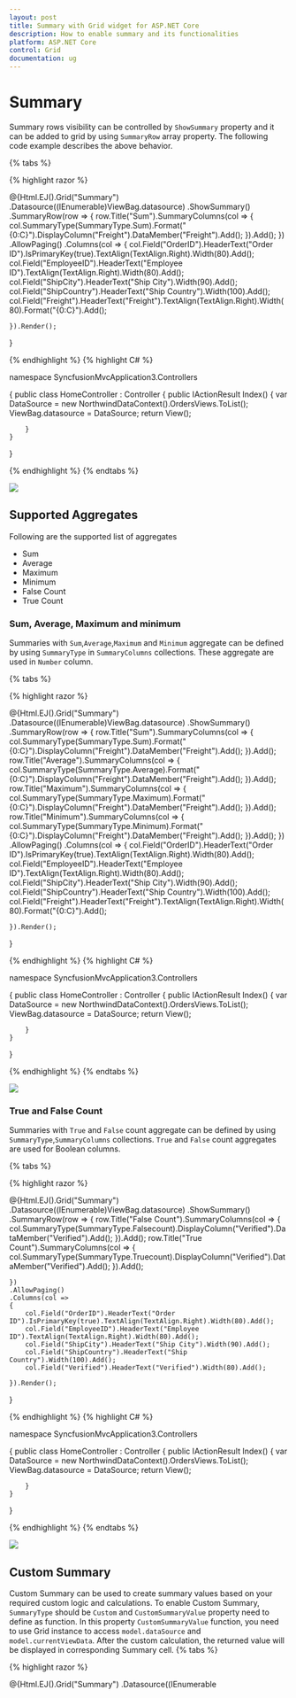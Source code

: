 ```yaml
---
layout: post
title: Summary with Grid widget for ASP.NET Core
description: How to enable summary and its functionalities
platform: ASP.NET Core
control: Grid
documentation: ug
---
```


# Summary 

Summary rows visibility can be controlled by `ShowSummary` property and it can be added to grid by using `SummaryRow` array property. The following code example describes the above behavior.


{% tabs %}

{% highlight razor %}

@{Html.EJ().Grid<OrdersView>("Summary")
	.Datasource((IEnumerable<object>)ViewBag.datasource)
	.ShowSummary()
	.SummaryRow(row =>
	{
		row.Title("Sum").SummaryColumns(col => { col.SummaryType(SummaryType.Sum).Format("{0:C}").DisplayColumn("Freight").DataMember("Freight").Add(); }).Add();
	})
	.AllowPaging()
	.Columns(col =>
	{
		col.Field("OrderID").HeaderText("Order ID").IsPrimaryKey(true).TextAlign(TextAlign.Right).Width(80).Add();
		col.Field("EmployeeID").HeaderText("Employee ID").TextAlign(TextAlign.Right).Width(80).Add();
		col.Field("ShipCity").HeaderText("Ship City").Width(90).Add();
		col.Field("ShipCountry").HeaderText("Ship Country").Width(100).Add();
		col.Field("Freight").HeaderText("Freight").TextAlign(TextAlign.Right).Width(80).Format("{0:C}").Add();

	}).Render();
}

{% endhighlight %}
{% highlight C# %}

namespace SyncfusionMvcApplication3.Controllers

{
    public class HomeController : Controller
    {
        public IActionResult Index()
        {
            var DataSource = new NorthwindDataContext().OrdersViews.ToList();
            ViewBag.datasource = DataSource;
            return View();

        }
    }
}


{% endhighlight  %}
{% endtabs %} 

![](Summary_images/summaryGrid_img1.png)

## Supported Aggregates 

Following are the supported list of aggregates 

* Sum
* Average
* Maximum
* Minimum
* False Count
* True Count

### Sum, Average, Maximum and minimum


Summaries with `Sum`,`Average`,`Maximum` and `Minimum` aggregate can be defined by using  `SummaryType` in `SummaryColumns` collections. These aggregate are used in `Number` column.

{% tabs %}

{% highlight razor %}

@{Html.EJ().Grid<OrdersView>("Summary")
	.Datasource((IEnumerable<object>)ViewBag.datasource)
	.ShowSummary()
	.SummaryRow(row =>
	{
		row.Title("Sum").SummaryColumns(col => { col.SummaryType(SummaryType.Sum).Format("{0:C}").DisplayColumn("Freight").DataMember("Freight").Add(); }).Add();
		row.Title("Average").SummaryColumns(col => { col.SummaryType(SummaryType.Average).Format("{0:C}").DisplayColumn("Freight").DataMember("Freight").Add(); }).Add();
		row.Title("Maximum").SummaryColumns(col => { col.SummaryType(SummaryType.Maximum).Format("{0:C}").DisplayColumn("Freight").DataMember("Freight").Add(); }).Add();
		row.Title("Minimum").SummaryColumns(col => { col.SummaryType(SummaryType.Minimum).Format("{0:C}").DisplayColumn("Freight").DataMember("Freight").Add(); }).Add();
	  })
	.AllowPaging()
	.Columns(col =>
	{
		col.Field("OrderID").HeaderText("Order ID").IsPrimaryKey(true).TextAlign(TextAlign.Right).Width(80).Add();
		col.Field("EmployeeID").HeaderText("Employee ID").TextAlign(TextAlign.Right).Width(80).Add();
		col.Field("ShipCity").HeaderText("Ship City").Width(90).Add();
		col.Field("ShipCountry").HeaderText("Ship Country").Width(100).Add();
		col.Field("Freight").HeaderText("Freight").TextAlign(TextAlign.Right).Width(80).Format("{0:C}").Add();

	}).Render();
}

{% endhighlight %}
{% highlight C# %}

namespace SyncfusionMvcApplication3.Controllers

{
    public class HomeController : Controller
    {
        public IActionResult Index()
        {
            var DataSource = new NorthwindDataContext().OrdersViews.ToList();
            ViewBag.datasource = DataSource;
            return View();

        }
    }
}

{% endhighlight  %}
{% endtabs %} 

![](Summary_images/summaryGrid_img2.png)

### True and False Count 

Summaries with `True` and `False` count aggregate can be defined by using `SummaryType`,`SummaryColumns` collections. `True` and `False` count aggregates are used for Boolean columns.

{% tabs %}

{% highlight razor %}

@{Html.EJ().Grid<OrdersView>("Summary")
	.Datasource((IEnumerable<object>)ViewBag.datasource)
	.ShowSummary()
	.SummaryRow(row =>
	{
		row.Title("False Count").SummaryColumns(col => { col.SummaryType(SummaryType.Falsecount).DisplayColumn("Verified").DataMember("Verified").Add(); }).Add();
		row.Title("True Count").SummaryColumns(col => { col.SummaryType(SummaryType.Truecount).DisplayColumn("Verified").DataMember("Verified").Add(); }).Add();
		
	})  
	.AllowPaging()
	.Columns(col =>
	{
		col.Field("OrderID").HeaderText("Order ID").IsPrimaryKey(true).TextAlign(TextAlign.Right).Width(80).Add();
		col.Field("EmployeeID").HeaderText("Employee ID").TextAlign(TextAlign.Right).Width(80).Add();
		col.Field("ShipCity").HeaderText("Ship City").Width(90).Add();
		col.Field("ShipCountry").HeaderText("Ship Country").Width(100).Add();
		col.Field("Verified").HeaderText("Verified").Width(80).Add();

	}).Render();
}

{% endhighlight %}
{% highlight C# %}

namespace SyncfusionMvcApplication3.Controllers

{
    public class HomeController : Controller
    {
        public IActionResult Index()
        {
            var DataSource = new NorthwindDataContext().OrdersViews.ToList();
            ViewBag.datasource = DataSource;
            return View();

        }
    }
}

{% endhighlight  %}
{% endtabs %} 


![](Summary_images/summaryGrid_img3.png)


## Custom Summary

Custom Summary can be used to create summary values based on your required custom logic and calculations. To enable Custom Summary, `SummaryType` should be `Custom` and `CustomSummaryValue` property need to define as function. In this property `CustomSummaryValue` function, you need to use Grid instance to access `model.dataSource` and `model.currentViewData`. After the custom calculation, the returned value will be displayed in corresponding Summary cell.
{% tabs %}

{% highlight razor %}

@{Html.EJ().Grid<OrdersView>("Summary")
	.Datasource((IEnumerable<object>)ViewBag.datasource)
	.ShowSummary()
	.SummaryRow(row =>
	{
		 row.Title("Currency").SummaryColumns(col => { col.SummaryType(SummaryType.Custom).CustomSummaryValue("currency").DisplayColumn("Freight").Format("{0:C2}").Add(); }).Add(););
		
		
	})  
	.AllowPaging()
	.Columns(col =>
	{
		col.Field("OrderID").HeaderText("Order ID").IsPrimaryKey(true).TextAlign(TextAlign.Right).Width(70).Add();
		col.Field("CustomerID").HeaderText("CustomerID").TextAlign(TextAlign.Right).Width(70).Add();
		col.Field("ShipCity").HeaderText("Ship City").Width(70).Add();
		col.Field("EmployeeID").HeaderText("Employee ID").TextAlign(TextAlign.Right).Width(70).Add();
		col.Field("Freight").HeaderText("Freight").TextAlign(TextAlign.Right).Width(70).Format("{0:C}").Add();

	}).Render();
}

{% endhighlight %}
{% highlight C# %}

namespace SyncfusionMvcApplication3.Controllers

{
    public class HomeController : Controller
    {
        public IActionResult Index()
        {
            var DataSource = new NorthwindDataContext().OrdersViews.ToList();
            ViewBag.datasource = DataSource;
            return View();

        }
    }
}

{% endhighlight  %}

{% highlight js %}

<script type="text/javascript">
  function currency() {
      //to get grid instance
      var gridObj = $("#Grid").ejGrid("instance");
      //ej.sum is aggreagte to add datas of freight from datasource
      return ej.sum(gridObj.model.dataSource, "Freight");
  }
  </script>

{% endhighlight %}

{% endtabs %} 

![](Summary_images/summaryGrid_img4.png)

## Group Summary

Group Summary is used to summarize values of a particular column based on group and it shows at bottom of each Group. To enable Group Summary for particular Group, you need to define `ShowTotalSummary` as false.

{% tabs %}

{% highlight razor %}

@{Html.EJ().Grid<OrdersView>("Summary")
	.Datasource((IEnumerable<object>)ViewBag.datasource)
	.ShowSummary()
	.SummaryRow(row =>
	{
		row.ShowTotalSummary(false).SummaryColumns(col => 
		{ 
			col.SummaryType(SummaryType.Sum)
			.Format("{0:C2}")
			.DisplayColumn("Freight")
			.DataMember("Freight")
			.Prefix("Sum = ")
			.Add(); 
		}).Add();
	})
	.AllowPaging()
	.AllowSorting()
	.AllowGrouping()
	.GroupSettings(group => { group.GroupedColumns(col => { col.Add("CustomerID"); }); })
	.Columns(col =>
	{
		col.Field("OrderID").HeaderText("Order ID").IsPrimaryKey(true).Width(80).Add();
		col.Field("CustomerID").HeaderText("CustomerID").TextAlign(TextAlign.Right).Width(75).Add();
		col.Field("ShipCity").HeaderText("Ship City").Width(150).Add();	
		col.Field("EmployeeID").HeaderText("Employee ID").TextAlign(TextAlign.Right).Width(75).Add();		
		col.Field("Freight").HeaderText("Freight").TextAlign(TextAlign.Right).Width(75).Format("{0:C}").Add();

	}).Render();
}

{% endhighlight %}
{% highlight C# %}

namespace SyncfusionMvcApplication3.Controllers

{
    public class HomeController : Controller
    {
        public IActionResult Index()
        {
            var DataSource = new NorthwindDataContext().OrdersViews.ToList();
            ViewBag.datasource = DataSource;
            return View();

        }
    }
}

{% endhighlight %}

{% endtabs %}

![](Summary_images/summaryGrid_img5.png)


W> Minimum one column should be grouped to show summary details.

## Group Caption Summary

To show summaries in each Group's Caption row, particular summary row should have `ShowTotalSummary` as `false` and `ShowCaptionSummary` as `true`.
{% tabs %}

{% highlight razor %}

@{Html.EJ().Grid<OrdersView>("Summary")
	.Datasource((IEnumerable<object>)ViewBag.datasource)
	.ShowSummary()
	.SummaryRow(row =>
	{
		row.ShowTotalSummary(false).SummaryColumns(col => 
		{ 
			col.SummaryType(SummaryType.Average)
			.Format("{0:C2}")
			.DisplayColumn("Freight")
			.DataMember("Freight")
			.Prefix("Average = ")
			.Add(); 
		}).Add();
	})
	.AllowPaging()
	.AllowSorting()
	.AllowGrouping()
	.GroupSettings(group => { group.GroupedColumns(col => { col.Add("EmployeeID"); }); })
	.Columns(col =>
	{
		col.Field("OrderID").HeaderText("Order ID").IsPrimaryKey(true).Width(80).Add();
		col.Field("CustomerID").HeaderText("CustomerID").TextAlign(TextAlign.Right).Width(75).Add();
		col.Field("ShipCity").HeaderText("Ship City").Width(150).Add();	
		col.Field("EmployeeID").HeaderText("Employee ID").TextAlign(TextAlign.Right).Width(75).Add();		
		col.Field("Freight").HeaderText("Freight").TextAlign(TextAlign.Right).Width(75).Format("{0:C}").Add();

	}).Render();
}

{% endhighlight %}
{% highlight C# %}

namespace SyncfusionMvcApplication3.Controllers

{
    public class HomeController : Controller
    {
        public IActionResult Index()
        {
            var DataSource = new NorthwindDataContext().OrdersViews.ToList();
            ViewBag.datasource = DataSource;
            return View();

        }
    }
}

{% endhighlight %}

{% endtabs %}

![](Summary_images/summaryGrid_img6.png)


W> Minimum one column should be grouped to show summary details.

## Format

To format Summary values, `Format` property needs to be assigned in `SummaryColumns` collection object.  To know more about formatting options. Please refer [**globalize.js**](https://github.com/jquery/globalize/tree/v0.1.1#)

{% tabs %}

{% highlight razor %}

@{Html.EJ().Grid<OrdersView>("Summary")
	.Datasource((IEnumerable<object>)ViewBag.datasource)
	.ShowSummary()
	.SummaryRow(row =>
	{
		row.Title("Sum").SummaryColumns(col => { col.SummaryType(SummaryType.Sum).Format("{0:C}").DisplayColumn("Freight").DataMember("Freight").Add(); }).Add();
	})
	.AllowPaging()
	.Columns(col =>
	{
		col.Field("OrderID").HeaderText("Order ID").IsPrimaryKey(true).TextAlign(TextAlign.Right).Width(80).Add();
		col.Field("EmployeeID").HeaderText("Employee ID").TextAlign(TextAlign.Right).Width(80).Add();
		col.Field("ShipCity").HeaderText("Ship City").Width(90).Add();
		col.Field("ShipCountry").HeaderText("Ship Country").Width(100).Add();
		col.Field("Freight").HeaderText("Freight").TextAlign(TextAlign.Right).Width(80).Format("{0:C}").Add();

	}).Render();
}

{% endhighlight %}
{% highlight C# %}

namespace SyncfusionMvcApplication3.Controllers

{
    public class HomeController : Controller
    {
        public IActionResult Index()
        {
            var DataSource = new NorthwindDataContext().OrdersViews.ToList();
            ViewBag.datasource = DataSource;
            return View();

        }
    }
}


{% endhighlight  %}
{% endtabs %} 

![](Summary_images/summaryGrid_img7.png)